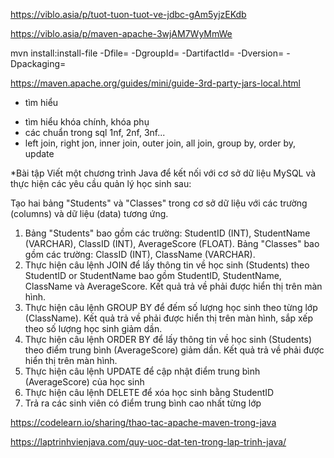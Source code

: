 https://viblo.asia/p/tuot-tuon-tuot-ve-jdbc-gAm5yjzEKdb

https://viblo.asia/p/maven-apache-3wjAM7WyMmWe

mvn install:install-file -Dfile=<path-to-file> -DgroupId=<group-id> -DartifactId=<artifact-id> -Dversion=<version> -Dpackaging=<packaging>

https://maven.apache.org/guides/mini/guide-3rd-party-jars-local.html

* tìm hiểu
- tìm hiểu khóa chính, khóa phụ 
- các chuẩn trong sql 1nf, 2nf, 3nf... 
- left join, right jon, inner join, outer join, all join, group by, order by, update 

*Bài tập
Viết một chương trình Java để kết nối với cơ sở dữ liệu MySQL và thực hiện các yêu cầu quản lý học sinh sau:

Tạo hai bảng "Students" và "Classes" trong cơ sở dữ liệu với các trường (columns) và dữ liệu (data) tương ứng.

1. Bảng "Students" bao gồm các trường: StudentID (INT), StudentName (VARCHAR), ClassID (INT), AverageScore (FLOAT).
Bảng "Classes" bao gồm các trường: ClassID (INT), ClassName (VARCHAR).
2. Thực hiện câu lệnh JOIN để lấy thông tin về học sinh (Students) theo StudentID or StudentName bao gồm StudentID, StudentName, ClassName và AverageScore. Kết quả trả về phải được hiển thị trên màn hình.
3. Thực hiện câu lệnh GROUP BY để đếm số lượng học sinh theo từng lớp (ClassName). Kết quả trả về phải được hiển thị trên màn hình, sắp xếp theo số lượng học sinh giảm dần.
4. Thực hiện câu lệnh ORDER BY để lấy thông tin về học sinh (Students) theo điểm trung bình (AverageScore) giảm dần. Kết quả trả về phải được hiển thị trên màn hình.
5. Thực hiện câu lệnh UPDATE để cập nhật điểm trung bình (AverageScore) của học sinh
6. Thực hiện câu lệnh DELETE để xóa học sinh bằng StudentID
7. Trả ra các sinh viên có điểm trung bình cao nhất từng lớp

https://codelearn.io/sharing/thao-tac-apache-maven-trong-java

https://laptrinhvienjava.com/quy-uoc-dat-ten-trong-lap-trinh-java/